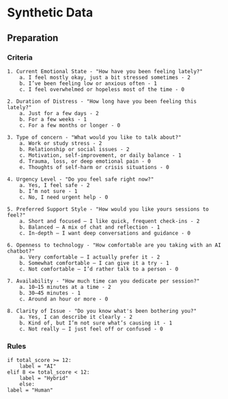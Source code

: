 # Synthetic Data

## Preparation

### Criteria

    1. Current Emotional State - "How have you been feeling lately?"
        a. I feel mostly okay, just a bit stressed sometimes - 2
        b. I’ve been feeling low or anxious often - 1
        c. I feel overwhelmed or hopeless most of the time - 0

    2. Duration of Distress - "How long have you been feeling this lately?"
        a. Just for a few days - 2
        b. For a few weeks - 1
        c. For a few months or longer - 0
        
    3. Type of concern - "What would you like to talk about?"
        a. Work or study stress - 2
        b. Relationship or social issues - 2
        c. Motivation, self-improvement, or daily balance - 1
        d. Trauma, loss, or deep emotional pain - 0
        e. Thoughts of self-harm or crisis situations - 0

    4. Urgency Level - "Do you feel safe right now?"
        a. Yes, I feel safe - 2
        b. I’m not sure - 1
        c. No, I need urgent help - 0

    5. Preferred Support Style - "How would you like yours sessions to feel?"
        a. Short and focused — I like quick, frequent check-ins - 2
        b. Balanced — A mix of chat and reflection - 1
        c. In-depth — I want deep conversations and guidance - 0

    6. Openness to technology - "How comfortable are you taking with an AI chatbot?"
        a. Very comfortable — I actually prefer it - 2
        b. Somewhat comfortable — I can give it a try - 1
        c. Not comfortable — I’d rather talk to a person - 0

    7. Availability - "How much time can you dedicate per session?"
        a. 10–15 minutes at a time - 2
        b. 30–45 minutes - 1
        c. Around an hour or more - 0

    8. Clarity of Issue - "Do you know what's been bothering you?"
        a. Yes, I can describe it clearly - 2
        b. Kind of, but I’m not sure what’s causing it - 1
        c. Not really — I just feel off or confused - 0


### Rules

    if total_score >= 12:
        label = "AI"
    elif 8 <= total_score < 12:
        label = "Hybrid"
        else:
    label = "Human"
